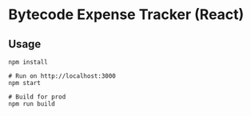 # Bytecode Expense Tracker (React)



## Usage
```
npm install

# Run on http://localhost:3000
npm start

# Build for prod
npm run build
```

